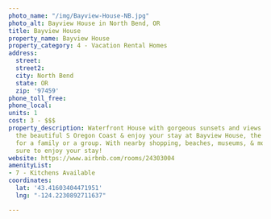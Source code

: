```yaml
---
photo_name: "/img/Bayview-House-NB.jpg"
photo_alt: Bayview House in North Bend, OR
title: Bayview House
property_name: Bayview House
property_category: 4 - Vacation Rental Homes
address:
  street: 
  street2: 
  city: North Bend
  state: OR
  zip: '97459'
phone_toll_free: 
phone_local: 
units: 1
cost: 3 - $$$
property_description: Waterfront House with gorgeous sunsets and views. Escape to
  the beautiful S Oregon Coast & enjoy your stay at Bayview House, the perfect place
  for a family or a group. With nearby shopping, beaches, museums, & more, you are
  sure to enjoy your stay!
website: https://www.airbnb.com/rooms/24303004
amenityList:
- 7 - Kitchens Available
coordinates:
  lat: '43.41603404471951'
  lng: "-124.2230892711637"

---
```

